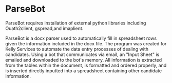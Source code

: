 # ParseBot

ParseBot requires installation of external python libraries including Ouath2client, gspread,and imaplient.

ParseBot is a docx parser used to automatically fill in spreadsheet rows given the information included in the docx file. The program was created for Kelly Services to automate the data entry processes of dealing with candidates. Using a bot that communicates via email, an "Input Sheet" is emailed and downloaded to the bot's memory. All information is extracted from the tables within the document, is formatted and ordered properly, and is inserted directly inputted into a spreadsheet containing other candidate information. 
